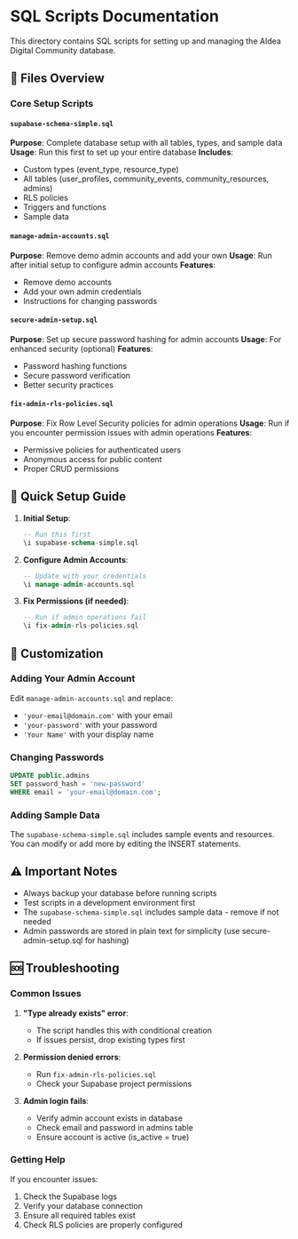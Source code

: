 # SQL Scripts Documentation

This directory contains SQL scripts for setting up and managing the AIdea Digital Community database.

## 📁 Files Overview

### Core Setup Scripts

#### `supabase-schema-simple.sql`
**Purpose**: Complete database setup with all tables, types, and sample data
**Usage**: Run this first to set up your entire database
**Includes**:
- Custom types (event_type, resource_type)
- All tables (user_profiles, community_events, community_resources, admins)
- RLS policies
- Triggers and functions
- Sample data

#### `manage-admin-accounts.sql`
**Purpose**: Remove demo admin accounts and add your own
**Usage**: Run after initial setup to configure admin accounts
**Features**:
- Remove demo accounts
- Add your own admin credentials
- Instructions for changing passwords

#### `secure-admin-setup.sql`
**Purpose**: Set up secure password hashing for admin accounts
**Usage**: For enhanced security (optional)
**Features**:
- Password hashing functions
- Secure password verification
- Better security practices

#### `fix-admin-rls-policies.sql`
**Purpose**: Fix Row Level Security policies for admin operations
**Usage**: Run if you encounter permission issues with admin operations
**Features**:
- Permissive policies for authenticated users
- Anonymous access for public content
- Proper CRUD permissions

## 🚀 Quick Setup Guide

1. **Initial Setup**:
   ```sql
   -- Run this first
   \i supabase-schema-simple.sql
   ```

2. **Configure Admin Accounts**:
   ```sql
   -- Update with your credentials
   \i manage-admin-accounts.sql
   ```

3. **Fix Permissions (if needed)**:
   ```sql
   -- Run if admin operations fail
   \i fix-admin-rls-policies.sql
   ```

## 🔧 Customization

### Adding Your Admin Account
Edit `manage-admin-accounts.sql` and replace:
- `'your-email@domain.com'` with your email
- `'your-password'` with your password
- `'Your Name'` with your display name

### Changing Passwords
```sql
UPDATE public.admins 
SET password_hash = 'new-password' 
WHERE email = 'your-email@domain.com';
```

### Adding Sample Data
The `supabase-schema-simple.sql` includes sample events and resources. You can modify or add more by editing the INSERT statements.

## ⚠️ Important Notes

- Always backup your database before running scripts
- Test scripts in a development environment first
- The `supabase-schema-simple.sql` includes sample data - remove if not needed
- Admin passwords are stored in plain text for simplicity (use secure-admin-setup.sql for hashing)

## 🆘 Troubleshooting

### Common Issues

1. **"Type already exists" error**:
   - The script handles this with conditional creation
   - If issues persist, drop existing types first

2. **Permission denied errors**:
   - Run `fix-admin-rls-policies.sql`
   - Check your Supabase project permissions

3. **Admin login fails**:
   - Verify admin account exists in database
   - Check email and password in admins table
   - Ensure account is active (is_active = true)

### Getting Help

If you encounter issues:
1. Check the Supabase logs
2. Verify your database connection
3. Ensure all required tables exist
4. Check RLS policies are properly configured
